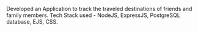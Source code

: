 Developed an Application to track the traveled destinations of friends and family members.
Tech Stack used - NodeJS, ExpressJS, PostgreSQL database, EJS, CSS.

